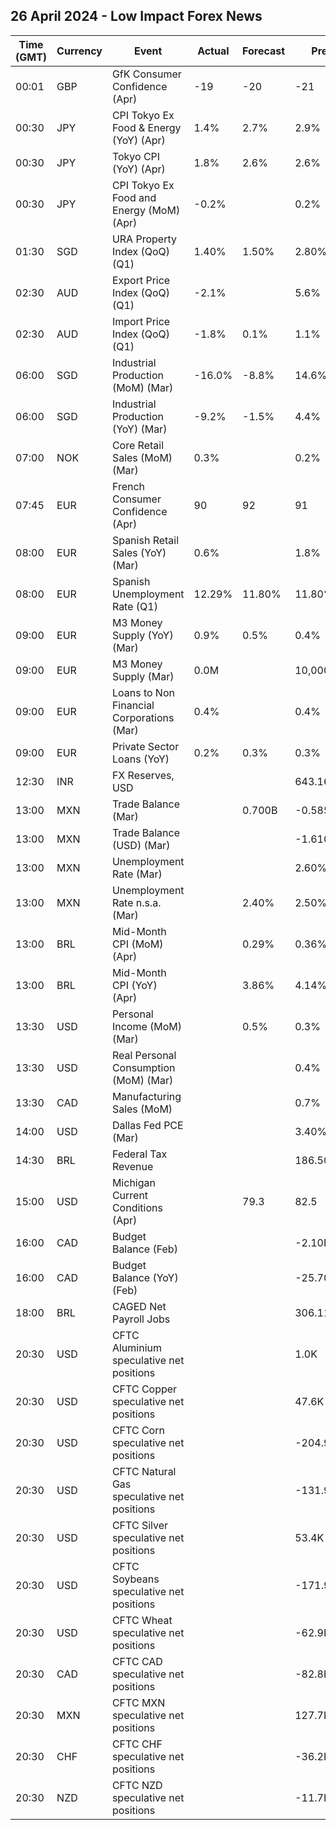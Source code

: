 ## 26 April 2024 - Low Impact Forex News

| Time (GMT) | Currency | Event | Actual | Forecast | Previous |
|------|----------|-------|--------|----------|----------|
| 00:01 | GBP | GfK Consumer Confidence (Apr) | -19 | -20 | -21 |
| 00:30 | JPY | CPI Tokyo Ex Food & Energy (YoY) (Apr) | 1.4% | 2.7% | 2.9% |
| 00:30 | JPY | Tokyo CPI (YoY) (Apr) | 1.8% | 2.6% | 2.6% |
| 00:30 | JPY | CPI Tokyo Ex Food and Energy (MoM) (Apr) | -0.2% |  | 0.2% |
| 01:30 | SGD | URA Property Index (QoQ) (Q1) | 1.40% | 1.50% | 2.80% |
| 02:30 | AUD | Export Price Index (QoQ) (Q1) | -2.1% |  | 5.6% |
| 02:30 | AUD | Import Price Index (QoQ) (Q1) | -1.8% | 0.1% | 1.1% |
| 06:00 | SGD | Industrial Production (MoM) (Mar) | -16.0% | -8.8% | 14.6% |
| 06:00 | SGD | Industrial Production (YoY) (Mar) | -9.2% | -1.5% | 4.4% |
| 07:00 | NOK | Core Retail Sales (MoM) (Mar) | 0.3% |  | 0.2% |
| 07:45 | EUR | French Consumer Confidence (Apr) | 90 | 92 | 91 |
| 08:00 | EUR | Spanish Retail Sales (YoY) (Mar) | 0.6% |  | 1.8% |
| 08:00 | EUR | Spanish Unemployment Rate (Q1) | 12.29% | 11.80% | 11.80% |
| 09:00 | EUR | M3 Money Supply (YoY) (Mar) | 0.9% | 0.5% | 0.4% |
| 09:00 | EUR | M3 Money Supply (Mar) | 0.0M |  | 10,000,000.0M |
| 09:00 | EUR | Loans to Non Financial Corporations (Mar) | 0.4% |  | 0.4% |
| 09:00 | EUR | Private Sector Loans (YoY) | 0.2% | 0.3% | 0.3% |
| 12:30 | INR | FX Reserves, USD |  |  | 643.16B |
| 13:00 | MXN | Trade Balance (Mar) |  | 0.700B | -0.585B |
| 13:00 | MXN | Trade Balance (USD) (Mar) |  |  | -1.610B |
| 13:00 | MXN | Unemployment Rate (Mar) |  |  | 2.60% |
| 13:00 | MXN | Unemployment Rate n.s.a. (Mar) |  | 2.40% | 2.50% |
| 13:00 | BRL | Mid-Month CPI (MoM) (Apr) |  | 0.29% | 0.36% |
| 13:00 | BRL | Mid-Month CPI (YoY) (Apr) |  | 3.86% | 4.14% |
| 13:30 | USD | Personal Income (MoM) (Mar) |  | 0.5% | 0.3% |
| 13:30 | USD | Real Personal Consumption (MoM) (Mar) |  |  | 0.4% |
| 13:30 | CAD | Manufacturing Sales (MoM) |  |  | 0.7% |
| 14:00 | USD | Dallas Fed PCE (Mar) |  |  | 3.40% |
| 14:30 | BRL | Federal Tax Revenue |  |  | 186.50B |
| 15:00 | USD | Michigan Current Conditions (Apr) |  | 79.3 | 82.5 |
| 16:00 | CAD | Budget Balance (Feb) |  |  | -2.10B |
| 16:00 | CAD | Budget Balance (YoY) (Feb) |  |  | -25.70B |
| 18:00 | BRL | CAGED Net Payroll Jobs |  |  | 306.11K |
| 20:30 | USD | CFTC Aluminium speculative net positions |  |  | 1.0K |
| 20:30 | USD | CFTC Copper speculative net positions |  |  | 47.6K |
| 20:30 | USD | CFTC Corn speculative net positions |  |  | -204.9K |
| 20:30 | USD | CFTC Natural Gas speculative net positions |  |  | -131.9K |
| 20:30 | USD | CFTC Silver speculative net positions |  |  | 53.4K |
| 20:30 | USD | CFTC Soybeans speculative net positions |  |  | -171.9K |
| 20:30 | USD | CFTC Wheat speculative net positions |  |  | -62.9K |
| 20:30 | CAD | CFTC CAD speculative net positions |  |  | -82.8K |
| 20:30 | MXN | CFTC MXN speculative net positions |  |  | 127.7K |
| 20:30 | CHF | CFTC CHF speculative net positions |  |  | -36.2K |
| 20:30 | NZD | CFTC NZD speculative net positions |  |  | -11.7K |
